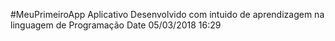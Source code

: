 #MeuPrimeiroApp 
Aplicativo Desenvolvido com intuido de aprendizagem na linguagem de Programação 
Date 05/03/2018 16:29
